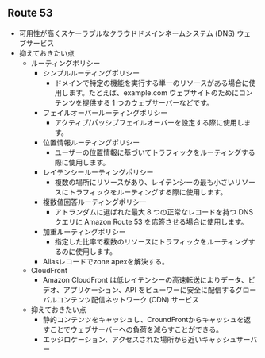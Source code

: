 ## Route 53
* 可用性が高くスケーラブルなクラウドドメインネームシステム (DNS) ウェブサービス
* 抑えておきたい点
  * ルーティングポリシー
    * シンプルルーティングポリシー 
      * ドメインで特定の機能を実行する単一のリソースがある場合に使用します。たとえば、example.com ウェブサイトのためにコンテンツを提供する 1 つのウェブサーバーなどです。
    * フェイルオーバールーティングポリシー
      * アクティブ/パッシブフェイルオーバーを設定する際に使用します。
    * 位置情報ルーティングポリシー
      * ユーザーの位置情報に基づいてトラフィックをルーティングする際に使用します。
    * レイテンシールーティングポリシー
      * 複数の場所にリソースがあり、レイテンシーの最も小さいリソースにトラフィックをルーティングする際に使用します。
    * 複数値回答ルーティングポリシー
      * アトランダムに選ばれた最大 8 つの正常なレコードを持つ DNS クエリに Amazon Route 53 を応答させる場合に使用します。
    * 加重ルーティングポリシー
      * 指定した比率で複数のリソースにトラフィックをルーティングするのに使用します。
    * Aliasレコードでzone apexを解決する。
  * CloudFront
    * Amazon CloudFront は低レイテンシーの高速転送によりデータ、ビデオ、アプリケーション、API をビューワーに安全に配信するグローバルコンテンツ配信ネットワーク (CDN) サービス
  * 抑えておきたい点
    * 静的コンテンツをキャッシュし、CroundFrontからキャッシュを返すことでウェブサーバーへの負荷を減らすことができる。
    * エッジロケーション、アクセスされた場所から近いキャッシュサーバー